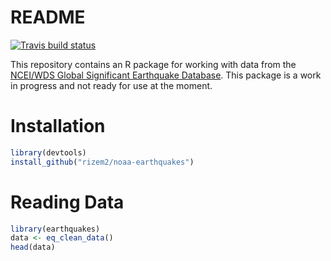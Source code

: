 
<!-- README.md is generated from README.Rmd. Please edit that file -->

# README

<!-- badges: start -->

[![Travis build
status](https://travis-ci.com/rsizem2/noaa-earthquakes.svg?branch=master)](https://travis-ci.com/rsizem2/noaa-earthquakes)
<!-- badges: end -->

This repository contains an R package for working with data from the
[NCEI/WDS Global Significant Earthquake
Database](https://www.ngdc.noaa.gov/hazel/view/hazards/earthquake/search).
This package is a work in progress and not ready for use at the moment.

# Installation

``` r
library(devtools)
install_github("rizem2/noaa-earthquakes")
```

# Reading Data

``` r
library(earthquakes)
data <- eq_clean_data()
head(data)
```
